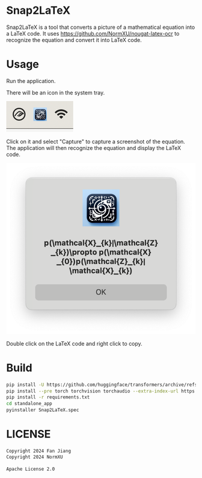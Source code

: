 # Snap2LaTeX

Snap2LaTeX is a tool that converts a picture of a mathematical equation into a LaTeX code. It uses https://github.com/NormXU/nougat-latex-ocr to recognize the equation and convert it into LaTeX code.

# Usage

Run the application.

There will be an icon in the system tray.

![](./images/dock-icon.png)

Click on it and select "Capture" to capture a screenshot of the equation. The application will then recognize the equation and display the LaTeX code.

![](./images/screenshot.png)

Double click on the LaTeX code and right click to copy.

# Build

```bash
pip install -U https://github.com/huggingface/transformers/archive/refs/heads/main.zip
pip install --pre torch torchvision torchaudio --extra-index-url https://download.pytorch.org/whl/nightly/cpu -U
pip install -r requirements.txt
cd standalone_app
pyinstaller Snap2LaTeX.spec
```

# LICENSE

```
Copyright 2024 Fan Jiang
Copyright 2024 NormXU

Apache License 2.0
```
